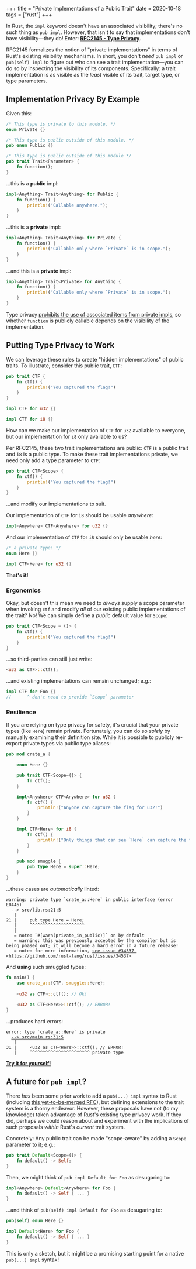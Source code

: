 +++
title = "Private Implementations of a Public Trait"
date = 2020-10-18
tags = ["rust"]
+++

In Rust, the `impl` keyword doesn't have an associated visibility; there's no such thing as `pub impl`. However, that isn't to say that implementations don't have visibility—they do! Enter: [**RFC2145 - Type Privacy**](https://github.com/rust-lang/rfcs/pull/2145).

<!-- more -->

RFC2145 formalizes the notion of "private implementations" in terms of Rust's existing visibility mechanisms. In short, you don't *need* `pub impl` or `pub(self) impl` to figure out who can see a trait implementation—you can do so by inspecting the visibility of its components. Specifically: a trait implementation is as visible as the *least* visible of its trait, target type, or type parameters.

## Implementation Privacy By Example
Given this:
```rust
/* This type is private to this module. */
enum Private {}

/* This type is public outside of this module. */
pub enum Public {}

/* This type is public outside of this module */
pub trait Trait<Parameter> {
    fn function();
}
```

...this is a **public** impl:
```rust
impl<Anything> Trait<Anything> for Public {
    fn function() {
        println!("Callable anywhere.");
    }
}
```

...this is a **private** impl:
```rust
impl<Anything> Trait<Anything> for Private {
    fn function() {
        println!("Callable only where `Private` is in scope.");
    }
}
```

...and this is a **private** impl:
```rust
impl<Anything> Trait<Private> for Anything {
    fn function() {
        println!("Callable only where `Private` is in scope.");
    }
}
```

Type privacy [prohibits the use of associated items from private impls](https://github.com/petrochenkov/rfcs/blob/9901089b2467b0813456479ba03642e9f0ac0912/text/0000-type-privacy.md#user-content-additional-restrictions-for-associated-items:~:text=type%20privacy%20additionally%20prohibits%20use%20of%20any%20associated%20items%20from%20private%20impls), so whether `function` is publicly callable depends on the visibility of the implementation.

## Putting Type Privacy to Work
We can leverage these rules to create "hidden implementations" of public traits. To illustrate, consider this public trait, `CTF`:
```rust
pub trait CTF {
    fn ctf() {
        println!("You captured the flag!")
    }
}

impl CTF for u32 {}

impl CTF for i8 {}
```
How can we make our implementation of `CTF` for `u32` available to everyone, but our implementation for `i8` only available to us?

Per RFC2145, these two trait implementations are public: `CTF` is a public trait and `i8` is a public type. To make these trait implementations private, we need only add a type parameter to `CTF`:
```rust
pub trait CTF<Scope> {
    fn ctf() {
        println!("You captured the flag!")
    }
}
```
...and modify our implementations to suit.

Our implementation of `CTF` for `i8` should be usable *anywhere*:
```rust
impl<Anywhere> CTF<Anywhere> for u32 {}
```

And our implementation of `CTF` for `i8` should only be usable *here*:
```rust
/* a private type! */
enum Here {}

impl CTF<Here> for u32 {}
```
**That's it!**

### Ergonomics
Okay, but doesn't this mean we need to *always* supply a scope parameter when invoking `ctf` and modify *all* of our existing public implementations of the trait? No! We can simply define a *public* default value for `Scope`:
```rust
pub trait CTF<Scope = ()> {
    fn ctf() {
        println!("You captured the flag!")
    }
}
```
...so third-parties can still just write:
```rust
<u32 as CTF>::ctf();
```

...and existing implementations can remain unchanged; e.g.:
```rust
impl CTF for Foo {}
//      ^ don't need to provide `Scope` parameter
```

### Resilience

If you are relying on type privacy for safety, it's crucial that your private types (like `Here`) remain private. Fortunately, you can do so *solely* by manually examining their definition site. While it is possible to publicly re-export private types via public type aliases:
```rust
pub mod crate_a {

    enum Here {}

    pub trait CTF<Scope=()> {
        fn ctf();
    }

    impl<Anywhere> CTF<Anywhere> for u32 {
        fn ctf() {
            println!("Anyone can capture the flag for u32!")
        }
    }

    impl CTF<Here> for i8 {
        fn ctf() {
            println!("Only things that can see `Here` can capture the flag for i8!");
        }
    }

    pub mod smuggle {
        pub type Here = super::Here;
    }
}
```
...these cases are *automatically* linted:
<pre class="  language-rust_errors"><code class="language-rust_errors"><span class="token warning">warning: private type `crate_a::Here` in public interface (error E0446)</span>
  <a class="token error-location" data-line="21" data-col="5">--&gt; src/lib.rs:21:5
</a>   |
21 |     pub type Here = Here;
   |     ^^^^^^^^^^^^^^^^^^^^^
   |
<span class="token note">   = note: `#[warn(private_in_public)]` on by default</span>
   = warning: this was previously accepted by the compiler but is being phased out; it will become a hard error in a future release!
<span class="token note">   = note: for more information, <a class="token see-issue" href="https://github.com/rust-lang/rust/issues/34537" target="_blank">see issue #34537 &lt;https://github.com/rust-lang/rust/issues/34537&gt;</a></span>
</code></pre>

And **using** such smuggled types:
```rust
fn main() {
    use crate_a::{CTF, smuggle::Here};
    
    <u32 as CTF>::ctf(); // Ok!
    
    <u32 as CTF<Here>>::ctf(); // ERROR!
}
```
...produces hard errors:
<pre class="  language-rust_errors"><code class="  language-rust_errors"><span class="token error">error: type `crate_a::Here` is private</span>
  <a class="token error-location" href="#" data-line="31" data-col="5">--&gt; src/main.rs:31:5
</a>   |
31 |     &lt;u32 as CTF&lt;Here&gt;&gt;::ctf(); // ERROR!
   |     ^^^^^^^^^^^^^^^^^^^^^^^ private type
</code></pre>

[**Try it for yourself!**](https://play.rust-lang.org/?version=nightly&mode=debug&edition=2018&gist=c711d84abd5187cdb52d90d603601da6)

## A future for `pub impl`?

There *has* been some prior work to add a `pub(...) impl` syntax to Rust (including [this yet-to-be-merged RFC](https://github.com/rust-lang/rfcs/pull/2529)), but defining extensions to the trait system is a thorny endeavor. However, these proposals have not (to my knowledge) taken advantage of Rust's existing type privacy work. If they did, perhaps we could reason about and experiment with the implications of such proposals *within* Rust's *current* trait system.

Concretely: Any public trait can be made "scope-aware" by adding a `Scope` parameter to it; e.g.:
```rust
pub trait Default<Scope=()> {
    fn default() -> Self;
}
```
Then, we might think of `pub impl Default for Foo` as desugaring to:
```rust
impl<Anywhere> Default<Anywhere> for Foo {
    fn default() -> Self { ... }
}
```
...and think of `pub(self) impl Default for Foo` as desugaring to:
```rust
pub(self) enum Here {}

impl Default<Here> for Foo {
    fn default() -> Self { ... }
}
```

This is only a sketch, but it might be a promising starting point for a native `pub(...) impl` syntax!

